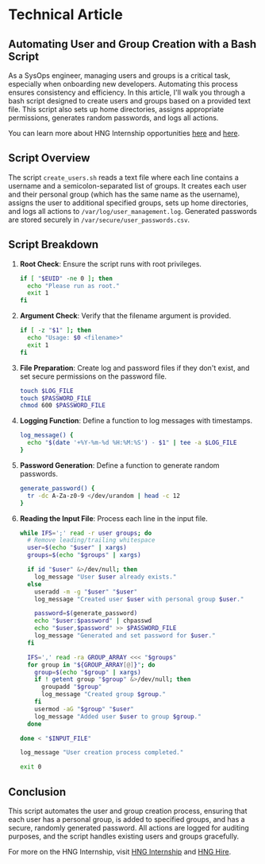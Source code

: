 # Technical Article

## Automating User and Group Creation with a Bash Script

As a SysOps engineer, managing users and groups is a critical task, especially when onboarding new developers. Automating this process ensures consistency and efficiency. In this article, I'll walk you through a bash script designed to create users and groups based on a provided text file. This script also sets up home directories, assigns appropriate permissions, generates random passwords, and logs all actions.

You can learn more about HNG Internship opportunities [here](https://hng.tech/internship) and [here](https://hng.tech/hire).

## Script Overview

The script `create_users.sh` reads a text file where each line contains a username and a semicolon-separated list of groups. It creates each user and their personal group (which has the same name as the username), assigns the user to additional specified groups, sets up home directories, and logs all actions to `/var/log/user_management.log`. Generated passwords are stored securely in `/var/secure/user_passwords.csv`.

## Script Breakdown

1. **Root Check**: Ensure the script runs with root privileges.
    ```bash
    if [ "$EUID" -ne 0 ]; then
      echo "Please run as root."
      exit 1
    fi
    ```

2. **Argument Check**: Verify that the filename argument is provided.
    ```bash
    if [ -z "$1" ]; then
      echo "Usage: $0 <filename>"
      exit 1
    fi
    ```

3. **File Preparation**: Create log and password files if they don't exist, and set secure permissions on the password file.
    ```bash
    touch $LOG_FILE
    touch $PASSWORD_FILE
    chmod 600 $PASSWORD_FILE
    ```

4. **Logging Function**: Define a function to log messages with timestamps.
    ```bash
    log_message() {
      echo "$(date '+%Y-%m-%d %H:%M:%S') - $1" | tee -a $LOG_FILE
    }
    ```

5. **Password Generation**: Define a function to generate random passwords.
    ```bash
    generate_password() {
      tr -dc A-Za-z0-9 </dev/urandom | head -c 12
    }
    ```

6. **Reading the Input File**: Process each line in the input file.
    ```bash
    while IFS=';' read -r user groups; do
      # Remove leading/trailing whitespace
      user=$(echo "$user" | xargs)
      groups=$(echo "$groups" | xargs)

      if id "$user" &>/dev/null; then
        log_message "User $user already exists."
      else
        useradd -m -g "$user" "$user"
        log_message "Created user $user with personal group $user."

        password=$(generate_password)
        echo "$user:$password" | chpasswd
        echo "$user,$password" >> $PASSWORD_FILE
        log_message "Generated and set password for $user."
      fi

      IFS=',' read -ra GROUP_ARRAY <<< "$groups"
      for group in "${GROUP_ARRAY[@]}"; do
        group=$(echo "$group" | xargs)
        if ! getent group "$group" &>/dev/null; then
          groupadd "$group"
          log_message "Created group $group."
        fi
        usermod -aG "$group" "$user"
        log_message "Added user $user to group $group."
      done

    done < "$INPUT_FILE"

    log_message "User creation process completed."

    exit 0
    ```

## Conclusion

This script automates the user and group creation process, ensuring that each user has a personal group, is added to specified groups, and has a secure, randomly generated password. All actions are logged for auditing purposes, and the script handles existing users and groups gracefully.

For more on the HNG Internship, visit [HNG Internship](https://hng.tech/internship) and [HNG Hire](https://hng.tech/hire).